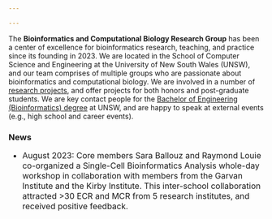 ```yaml
---

---
```


The **Bioinformatics and Computational Biology Research Group** has been a center of excellence for bioinformatics research, teaching, and practice since its founding in 2023. We are located in the School of Computer Science and Engineering at the University of New South Wales (UNSW), and our team comprises of multiple groups who are passionate about bioinformatics and computational biology. We are involved in a number of [research projects](https://sarbal.github.io/binfgroup/projects), and offer projects for both honors and post-graduate students. We are key contact people for the [Bachelor of Engineering (Bioinformatics) degree](https://sarbal.github.io/binfgroup/teaching/) at UNSW, and are happy to speak at external events (e.g., high school and career events).

<h3>News</h3>

<ul style="font-size:16px;">
  <li>August 2023: Core members Sara Ballouz and Raymond Louie co-organized a Single-Cell Bioinformatics Analysis whole-day workshop in collaboration with members from the Garvan Institute and the Kirby Institute. This inter-school collaboration attracted >30 ECR and MCR from 5 research institutes, and received positive feedback.</li>
</ul style="font-size:16px;">

 
